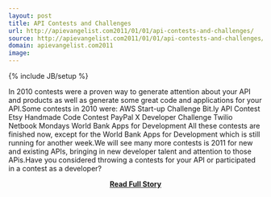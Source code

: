 ```yaml
---
layout: post
title: API Contests and Challenges
url: http://apievangelist.com2011/01/01/api-contests-and-challenges/
source: http://apievangelist.com2011/01/01/api-contests-and-challenges/
domain: apievangelist.com2011
image: 
---
```

{% include JB/setup %}<p>In 2010 contests were a proven way to generate attention about your API and products as well as generate some great code and applications for your API.Some contests in 2010 were: AWS Start-up Challenge Bit.ly API Contest Etsy Handmade Code Contest PayPal X Developer Challenge Twilio Netbook Mondays World Bank Apps for Development All these contests are finished now, except for the World Bank Apps for Development which is still running for another week.We will see many more contests is 2011 for new and existing APIs, bringing in new developer talent and attention to those APis.Have you considered throwing a contests for your API or participated in a contest as a developer?</p>
<center><p><a href="http://apievangelist.com2011/01/01/api-contests-and-challenges/" style='padding:25px; font-sze:18px; font-weight: bold;'>Read Full Story</a></p></center>
